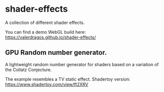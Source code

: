 # shader-effects
A collection of different shader effects.

You can find a demo WebGL build here: https://valerdragos.github.io/shader-effects/

## GPU Random number generator.
A lightweight random number generator for shaders based on a variation of the Collatz Conjecture.

The example resembles a TV static effect. Shadertoy version: https://www.shadertoy.com/view/ft2XRV

